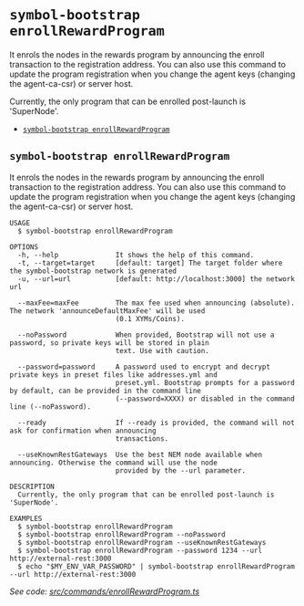 `symbol-bootstrap enrollRewardProgram`
======================================

It enrols the nodes in the rewards program by announcing the enroll transaction to the registration address.  You can also use this command to update the program registration when you change the agent keys (changing the agent-ca-csr) or server host.

Currently, the only program that can be enrolled post-launch is 'SuperNode'.

* [`symbol-bootstrap enrollRewardProgram`](#symbol-bootstrap-enrollrewardprogram)

## `symbol-bootstrap enrollRewardProgram`

It enrols the nodes in the rewards program by announcing the enroll transaction to the registration address.  You can also use this command to update the program registration when you change the agent keys (changing the agent-ca-csr) or server host.

```
USAGE
  $ symbol-bootstrap enrollRewardProgram

OPTIONS
  -h, --help              It shows the help of this command.
  -t, --target=target     [default: target] The target folder where the symbol-bootstrap network is generated
  -u, --url=url           [default: http://localhost:3000] the network url

  --maxFee=maxFee         The max fee used when announcing (absolute). The network 'announceDefaultMaxFee' will be used
                          (0.1 XYMs/Coins).

  --noPassword            When provided, Bootstrap will not use a password, so private keys will be stored in plain
                          text. Use with caution.

  --password=password     A password used to encrypt and decrypt private keys in preset files like addresses.yml and
                          preset.yml. Bootstrap prompts for a password by default, can be provided in the command line
                          (--password=XXXX) or disabled in the command line (--noPassword).

  --ready                 If --ready is provided, the command will not ask for confirmation when announcing
                          transactions.

  --useKnownRestGateways  Use the best NEM node available when announcing. Otherwise the command will use the node
                          provided by the --url parameter.

DESCRIPTION
  Currently, the only program that can be enrolled post-launch is 'SuperNode'.

EXAMPLES
  $ symbol-bootstrap enrollRewardProgram
  $ symbol-bootstrap enrollRewardProgram --noPassword
  $ symbol-bootstrap enrollRewardProgram --useKnownRestGateways
  $ symbol-bootstrap enrollRewardProgram --password 1234 --url http://external-rest:3000
  $ echo "$MY_ENV_VAR_PASSWORD" | symbol-bootstrap enrollRewardProgram --url http://external-rest:3000
```

_See code: [src/commands/enrollRewardProgram.ts](https://github.com/nemtech/symbol-bootstrap/blob/v1.0.6/src/commands/enrollRewardProgram.ts)_
